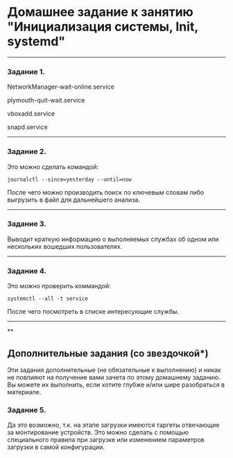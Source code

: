 # Домашнее задание к занятию "Инициализация системы, Init, systemd"

---

### Задание 1.

NetworkManager-wait-online.service

plymouth-quit-wait.service

vboxadd.service

snapd.service

---

### Задание 2.

Это можно сделать командой:

    journalctl --since=yesterday --until=now

После чего можно производить поиск по ключевым словам либо выгрузить в файл для дальнейшего анализа.

---

### Задание 3.

Выводит краткую информацию о выполняемых службах об одном или нескольких вошедших пользователях.

---

### Задание 4.

Это можно проверить коммандой:

    systemctl --all -t service
    
После чего посмотреть в списке интересующие службы. 

---

**

## Дополнительные задания (со звездочкой*)
Эти задания дополнительные (не обязательные к выполнению) и никак не повлияют на получение вами зачета по этому домашнему заданию. Вы можете их выполнить, если хотите глубже и/или шире разобраться в материале.

### Задание 5.

Да это возможно, т.к. на этапе загрузки имеются таргеты отвечающие за монтирование устройств. Это можно сделать с помощью специального правила при загрузке или изменением параметров загрузки в самой конфигурации. 

